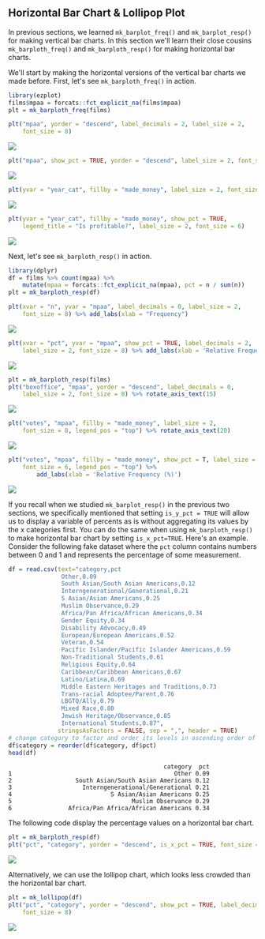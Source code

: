 ## Horizontal Bar Chart & Lollipop Plot

In previous sections, we learned `mk_barplot_freq()` and `mk_barplot_resp()` for making vertical bar charts. In this section we'll learn their close cousins `mk_barploth_freq()` and `mk_barploth_resp()` for making horizontal bar charts. 

We'll start by making the horizontal versions of the vertical bar charts we made before. First, let's see `mk_barploth_freq()` in action.

```r
library(ezplot)
films$mpaa = forcats::fct_explicit_na(films$mpaa)
plt = mk_barploth_freq(films)
```

```r
plt("mpaa", yorder = "descend", label_decimals = 2, label_size = 2, 
    font_size = 8)
```

![](images/barploth_freq_mpaa_cnt-1.png)

```r
plt("mpaa", show_pct = TRUE, yorder = "descend", label_size = 2, font_size = 8) 
```

![](images/barploth_freq_mpaa_pct-1.png)

```r
plt(yvar = "year_cat", fillby = "made_money", label_size = 2, font_size = 8) 
```

![](images/barploth_dodged-1.png)

```r
plt(yvar = "year_cat", fillby = "made_money", show_pct = TRUE, 
    legend_title = "Is profitable?", label_size = 2, font_size = 6)
```

![](images/barploth_stacked-1.png)

Next, let's see `mk_barploth_resp()` in action.

```r
library(dplyr)
df = films %>% count(mpaa) %>% 
    mutate(mpaa = forcats::fct_explicit_na(mpaa), pct = n / sum(n))
plt = mk_barploth_resp(df)
```

```r
plt(xvar = "n", yvar = "mpaa", label_decimals = 0, label_size = 2, 
    font_size = 8) %>% add_labs(xlab = "Frequency")
```

![](images/barploth_resp_mpaa_cnt-1.png)

```r
plt(xvar = "pct", yvar = "mpaa", show_pct = TRUE, label_decimals = 2, 
    label_size = 2, font_size = 8) %>% add_labs(xlab = 'Relative Frequency (%)')
```

![](images/barploth_resp_mpaa_pct-1.png)

```r
plt = mk_barploth_resp(films)
plt("boxoffice", "mpaa", yorder = "descend", label_decimals = 0, 
    label_size = 2, font_size = 8) %>% rotate_axis_text(15)
```

![](images/barploth_mpaa_vs_bo-1.png)

```r
plt("votes", "mpaa", fillby = "made_money", label_size = 2, 
    font_size = 8, legend_pos = "top") %>% rotate_axis_text(20)
```

![](images/barploth_dodged_p3-1.png)

```r
plt("votes", "mpaa", fillby = "made_money", show_pct = T, label_size = 2, 
    font_size = 6, legend_pos = "top") %>% 
        add_labs(xlab = 'Relative Frequency (%)')
```

![](images/barploth_stacked_p2-1.png)

If you recall when we studied `mk_barplot_resp()` in the previous two sections, we specifically mentioned that setting `is_y_pct = TRUE` will allow us to display a variable of percents as is without aggregating its values by the x categories first. You can do the same when using `mk_barploth_resp()` to make horizontal bar chart by setting `is_x_pct=TRUE`. Here's an example. Consider the following fake dataset where the `pct` column contains numbers between 0 and 1 and represents the percentage of some measurement.

```r
df = read.csv(text="category,pct
               Other,0.09
               South Asian/South Asian Americans,0.12
               Interngenerational/Generational,0.21
               S Asian/Asian Americans,0.25
               Muslim Observance,0.29
               Africa/Pan Africa/African Americans,0.34
               Gender Equity,0.34
               Disability Advocacy,0.49
               European/European Americans,0.52
               Veteran,0.54
               Pacific Islander/Pacific Islander Americans,0.59
               Non-Traditional Students,0.61
               Religious Equity,0.64
               Caribbean/Caribbean Americans,0.67
               Latino/Latina,0.69
               Middle Eastern Heritages and Traditions,0.73
               Trans-racial Adoptee/Parent,0.76
               LBGTQ/Ally,0.79
               Mixed Race,0.80
               Jewish Heritage/Observance,0.85
               International Students,0.87", 
              stringsAsFactors = FALSE, sep = ",", header = TRUE)
# change category to factor and order its levels in ascending order of pct 
df$category = reorder(df$category, df$pct)
head(df)
```

```
                                            category  pct
1                                              Other 0.09
2                  South Asian/South Asian Americans 0.12
3                    Interngenerational/Generational 0.21
4                            S Asian/Asian Americans 0.25
5                                  Muslim Observance 0.29
6                Africa/Pan Africa/African Americans 0.34
```

The following code display the percentage values on a horizontal bar chart.

```r
plt = mk_barploth_resp(df)
plt("pct", "category", yorder = "descend", is_x_pct = TRUE, font_size = 8)
```

![](images/barploth_vs_lollipop_p1-1.png)

Alternatively, we can use the lollipop chart, which looks less crowded than the horizontal bar chart. 

```r
plt = mk_lollipop(df)
plt("pct", "category", yorder = "descend", show_pct = TRUE, label_decimals = 0,
    font_size = 8)
```

![](images/barploth_vs_lollipop_p2-1.png)
